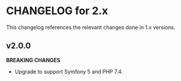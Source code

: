 # CHANGELOG for 2.x
This changelog references the relevant changes done in 1.x versions.


## v2.0.0
__BREAKING CHANGES__

* Upgrade to support Symfony 5 and PHP 7.4.
